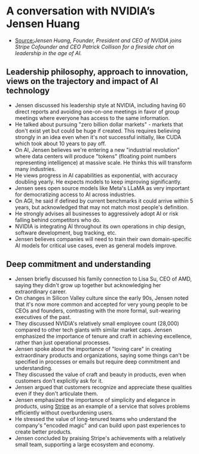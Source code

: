 # A conversation with NVIDIA’s Jensen Huang

* [Source:](https://www.youtube.com/watch?v=8Pfa8kPjUio)*Jensen Huang, Founder, President and CEO of NVIDIA joins Stripe Cofounder and CEO Patrick Collison for a fireside chat on leadership in the age of AI.*

## Leadership philosophy, approach to innovation, views on the trajectory and impact of AI technology

* Jensen discussed his leadership style at NVIDIA, including having 60 direct reports and avoiding one-on-one meetings in favor of group meetings where everyone has access to the same information.
* He talked about pursuing "zero billion dollar markets" - markets that don't exist yet but could be huge if created. This requires believing strongly in an idea even when it's not successful initially, like CUDA which took about 10 years to pay off.
* On AI, Jensen believes we're entering a new "industrial revolution" where data centers will produce "tokens" (floating point numbers representing intelligence) at massive scale. He thinks this will transform many industries.
* He views progress in AI capabilities as exponential, with accuracy doubling yearly. He expects models to keep improving significantly.
* Jensen sees open source models like Meta's LLaMA as very important for democratizing access to AI across industries.
* On AGI, he said if defined by current benchmarks it could arrive within 5 years, but acknowledged that may not match most people's definition.
* He strongly advises all businesses to aggressively adopt AI or risk falling behind competitors who do.
* NVIDIA is integrating AI throughout its own operations in chip design, software development, bug tracking, etc.
* Jensen believes companies will need to train their own domain-specific AI models for critical use cases, even as general models improve.

## Deep commitment and understanding

* Jensen briefly discussed his family connection to Lisa Su, CEO of AMD, saying they didn't grow up together but acknowledging her extraordinary career.
* On changes in Silicon Valley culture since the early 90s, Jensen noted that it's now more common and accepted for very young people to be CEOs and founders, contrasting with the more formal, suit-wearing executives of the past.
* They discussed NVIDIA's relatively small employee count (28,000) compared to other tech giants with similar market caps. Jensen emphasized the importance of tenure and craft in achieving excellence, rather than just operational processes.
* Jensen spoke about the importance of "loving care" in creating extraordinary products and organizations, saying some things can't be specified in processes or emails but require deep commitment and understanding.
* They discussed the value of craft and beauty in products, even when customers don't explicitly ask for it. 
* Jensen argued that customers recognize and appreciate these qualities even if they don't articulate them.
* Jensen emphasized the importance of simplicity and elegance in products, using [Stripe](https://stripe.com/) as an example of a service that solves problems efficiently without overburdening users.
* He stressed the value of long-tenured teams who understand the company's "encoded magic" and can build upon past experiences to create better products.
* Jensen concluded by praising Stripe's achievements with a relatively small team, supporting a large ecosystem and economy.


